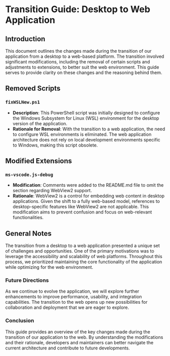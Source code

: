 # Transition Guide: Desktop to Web Application

## Introduction

This document outlines the changes made during the transition of our application from a desktop to a web-based platform. The transition involved significant modifications, including the removal of certain scripts and adjustments to extensions, to better suit the web environment. This guide serves to provide clarity on these changes and the reasoning behind them.

## Removed Scripts

### `fixWSLNew.ps1`

- **Description**: This PowerShell script was initially designed to configure the Windows Subsystem for Linux (WSL) environment for the desktop version of the application.
- **Rationale for Removal**: With the transition to a web application, the need to configure WSL environments is eliminated. The web application architecture does not rely on local development environments specific to Windows, making this script obsolete.

## Modified Extensions

### `ms-vscode.js-debug`

- **Modification**: Comments were added to the README.md file to omit the section regarding WebView2 support.
- **Rationale**: WebView2 is a control for embedding web content in desktop applications. Given the shift to a fully web-based model, references to desktop-specific features like WebView2 are not applicable. This modification aims to prevent confusion and focus on web-relevant functionalities.

## General Notes

The transition from a desktop to a web application presented a unique set of challenges and opportunities. One of the primary motivations was to leverage the accessibility and scalability of web platforms. Throughout this process, we prioritized maintaining the core functionality of the application while optimizing for the web environment.

### Future Directions

As we continue to evolve the application, we will explore further enhancements to improve performance, usability, and integration capabilities. The transition to the web opens up new possibilities for collaboration and deployment that we are eager to explore.

### Conclusion

This guide provides an overview of the key changes made during the transition of our application to the web. By understanding the modifications and their rationale, developers and maintainers can better navigate the current architecture and contribute to future developments.
